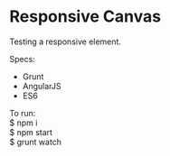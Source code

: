 # Responsive Canvas   

Testing a responsive <canvas /> element.  

Specs:
  * Grunt  
  * AngularJS   
  * ES6

To run:   
    $ npm i  
    $ npm start   
    $ grunt watch   
